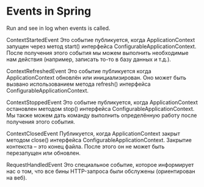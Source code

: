 # Events in Spring

Run and see in log when events is called.


ContextStartedEvent
Это событие публикуется, когда ApplicationContext запущен через метод start() интерфейса ConfigurableApplicationContext. После получения этого события мы можем выполнить необходимые нам действия (например, записать то-то в базу данных и т.д.).

ContextRefreshedEvent
Это событие публикуется когда ApplicationContext обновлён или инициализирован. Оно может быть вызвано использованием метода refresh() интерфейса ConfigurableApplicationContext.

ContextStoppedEvent
Это событие публикуется, когда ApplicationContext остановлен методом stop() интерфейса ConfigurableApplicationContext. Мы также можем дать команду выполнить определённую работу после получения этого события.

ContextClosedEvent
Публикуется, когда ApplicationContext закрыт методом close() интерфейса ConfigurableApplicationContext. Закрытие контекста – это конец файла. После этого он не может быть перезапущен или обновлен.

RequestHandledEvent
Это специальное событие, которое информирует нас о том, что все бины HTTP-запроса были обслужены (ориентирован на веб).